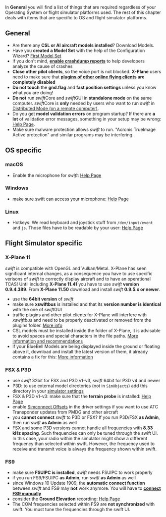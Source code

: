 <!--
    SPDX-FileCopyrightText: Copyright (C) swift Project Community / Contributors
    SPDX-License-Identifier: GFDL-1.3-only
-->

In **General** you will find a list of things that are required regardless of your Operating System or flight simulator platforms used.
The rest of this chapter deals with items that are specific to OS and flight simulator platforms.

##  General
* Are there any **CSL or AI aircraft models installed**? Download Models.
* Have you **created a Model Set** with the help of the Configuration Wizard? [First Model Set](./install/configure_xp.md)
* If you don't mind, **[enable crashdump reports](./../troubleshooting/crash_reports.md)** to help developers analyze the cause of crashes
* **Close other pilot clients**, so the voice port is not blocked. **X-Plane** users need to make sure that **[plugins of other online flying clients](./../troubleshooting/faq/xp_landing_gear/index.md) are completely disabled**
* **Do not touch** the **gnd.flag** and **fast position settings** unless you know what you are doing!
* **Do not** run *swift*Core and *swift*GUI in **standalone mode** on the same computer.
  *swift*Core is **only** needed by users who want to run *swift* in [Distributed Mode (on a remote computer)](./../documentation/distributed.md).
* Do you get **model validation errors** on program startup?
  If there are **a lot** of validation error messages, something in your setup may be wrong: [Help Page](./../documentation/flying/why_validation_errors.md).
* Make sure malware protection allows *swift* to run.
  "Acronis TrueImage Active protection" and similar programs may be interfering


## OS specific

### macOS
* Enable the microphone for *swift*: [Help Page](./../troubleshooting/no_sound_macos.md)


### Windows
* make sure swift can access your microphone: [Help Page](./../troubleshooting/no_microphone_windows.md)

### Linux
* Hotkeys: We read keyboard and joystick stuff from ``/dev/input/event`` and ``js``.
  Those files have to be readable by your user: [Help Page](./../troubleshooting/linux_hotkeys.md)

## Flight Simulator specific

### X-Plane 11
*swift* is compatible with OpenGL and Vulkan/Metal.
X-Plane has seen significant internal changes, as a consequence you have to use specific verisons of *swift* to correctly display aircraft and to have an operational TCAS!
Until including **X-Plane 11.41** you have to use *swift* **version 0.9.4.389**. From **X-Plane 11.50** download and install *swift* **0.9.5.x or newer**.

* use the **64bit version** of *swift*
* make sure **xswiftbus** is installed and that its **version number is identical** with the one of *swift*GUI
* traffic plugins and other pilot clients for X-Plane will interfere with *xswiftbus* and need to be properly deactivated or removed from the plugins folder.
  [More info](./../troubleshooting/faq/xp_landing_gear/index.md)
* CSL models must be installed inside the folder of X-Plane, it is advisable to avoid spaces and special characters in the file paths.
  [More information and recommendations](./models/xplane/index.md#recommended-installation-practices)
* if your BlueBell Models are being displayed inside the ground or floating above it, download and install the latest version of them, it already contains a fix for this: [More information](./models/xplane/index.md#recommended-installation-practices)

### FSX & P3D

* use *swift* 32bit for FSX and P3D v1-v3, *swift* 64bit for P3D v4 and newer
* P3D: to use external model directories (not in ``SimObjects``) add this directory in your [simulator settings](./install//fsx_p3d/index.md#select-your-simulators)
* FSX & P3D v1-v3: make sure that the **terrain probe** is installed: [Help Page](./install/fsx_p3d/install_terrain_probe.md)
* enable [Simconnect Offsets](./../documentation/flying/settings/simconnect_sb4_offsets.md) in the driver settings if you want to use ATC Transponder updates from PMDG and other aircraft
* you **cannot connect** *swift* to P3D or FSX?
  If you run P3D/FSX **as Admin**, then run *swift* **as Admin** as well
* FSX and some P3D versions cannot handle all frequencies with **8.33 kHz spacing**.
  Such frequencies can only be tuned through the swift UI.
  In this case, your radio within the simulator might show a different frequency than selected within swift.
  However, the frequency used to receive and transmit voice is always the frequency shown within swift.

### FS9

* make sure **FSUIPC is installed**, *swift* needs FSUIPC to work properly
* if you run FS9/FSUIPC **as Admin**, run *swift* **as Admin** as well
* since Windows 10 Update 1909, the **automatic connect function** between *swift* and FS9 may **not** work anymore.
  You will have to **[connect FS9 manually](./../troubleshooting/connect_fs9_manually.md)**
* consider the **Ground Elevation** recording: [Help Page](./install/fs9/fs9_ground_elevation.md)
* The COM frequencies selected within FS9 are **not synchronized** with swift.
  You must tune the frequencies through the swift UI.
